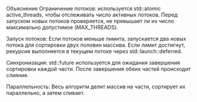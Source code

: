 Объяснение
Ограничение потоков: используется std::atomic<unsigned> active_threads, чтобы отслеживать число активных потоков.
Перед запуском новых потоков проверяется, не превышает ли их число максимально допустимое (MAX_THREADS).

Запуск потоков:
Если потоков меньше лимита, запускается два новых потока для сортировки двух половин массива.
Если лимит достигнут, рекурсия выполняется в текущем потоке через std::launch::deferred.

Синхронизация:
std::future используется для ожидания завершения сортировки каждой части.
После завершения обеих частей происходит слияние.

Параллельность:
Весь алгоритм делит массив на части, сортирует их параллельно, а затем сливает.
